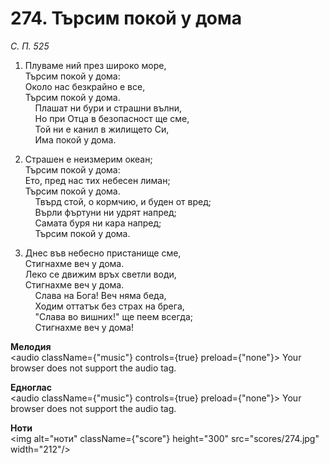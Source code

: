# 274. Търсим покой у дома  

*С. П. 525*  

1. Плуваме ний през широко море,  
Търсим покой у дома:  
Около нас безкрайно е все,  
Търсим покой у дома.  
    Плашат ни бури и страшни вълни,  
    Но при Отца в безопасност ще сме,  
    Той ни е канил в жилището Си,  
    Има покой у дома.  

2. Страшен е неизмерим океан;  
Търсим покой у дома:  
Ето, пред нас тих небесен лиман;  
Търсим покой у дома.  
    Твърд стой, о кормчию, и буден от вред;  
    Върли фъртуни ни удрят напред;  
    Самата буря ни кара напред;  
    Търсим покой у дома.  

3. Днес във небесно пристанище сме,  
Стигнахме веч у дома.  
Леко се движим връх светли води,  
Стигнахме веч у дома.  
    Слава на Бога! Веч няма беда,  
    Ходим оттатък без страх на брега,  
    "Слава во вишних!" ще пеем всегда;  
    Стигнахме веч у дома!  

__Мелодия__  
<audio className={"music"} controls={true} preload={"none"}><source src="mp3/274.mp3" type="audio/mpeg"/>
Your browser does not support the audio tag.
</audio>  

__Едноглас__  
<audio className={"music"} controls={true} preload={"none"}><source src="transp/274.mp3" type="audio/mpeg"/>
Your browser does not support the audio tag.
</audio>  

__Ноти__  
<img alt="ноти" className={"score"} height="300" src="scores/274.jpg" width="212"/>
